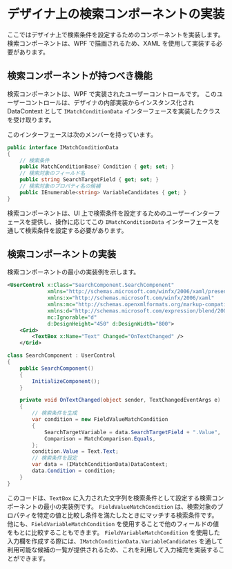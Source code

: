 # デザイナ上の検索コンポーネントの実装

ここではデザイナ上で検索条件を設定するためのコンポーネントを実装します。
検索コンポーネントは、WPF で描画されるため、XAML を使用して実装する必要があります。

## 検索コンポーネントが持つべき機能

検索コンポーネントは、WPF で実装されたユーザーコントロールです。
このユーザーコントロールは、デザイナの内部実装からインスタンス化され DataContext として `IMatchConditionData` インターフェースを実装したクラスを受け取ります。

このインターフェースは次のメンバーを持っています。

```cs
public interface IMatchConditionData
{
    // 検索条件
    public MatchConditionBase? Condition { get; set; }
    // 検索対象のフィールド名
    public string SearchTargetField { get; set; }
    // 検索対象のプロパティ名の候補
    public IEnumerable<string> VariableCandidates { get; }
}
```

検索コンポーネントは、UI 上で検索条件を設定するためのユーザーインターフェースを提供し、操作に応じてこの `IMatchConditionData` インターフェースを通して検索条件を設定する必要があります。

## 検索コンポーネントの実装

検索コンポーネントの最小の実装例を示します。

```xml
<UserControl x:Class="SearchComponent.SearchComponent"
             xmlns="http://schemas.microsoft.com/winfx/2006/xaml/presentation"
             xmlns:x="http://schemas.microsoft.com/winfx/2006/xaml"
             xmlns:mc="http://schemas.openxmlformats.org/markup-compatibility/2006"
             xmlns:d="http://schemas.microsoft.com/expression/blend/2008"
             mc:Ignorable="d"
             d:DesignHeight="450" d:DesignWidth="800">
    <Grid>
        <TextBox x:Name="Text" Changed="OnTextChanged" />
    </Grid>
```

```cs
class SearchComponent : UserControl
{
    public SearchComponent()
    {
        InitializeComponent();
    }

    private void OnTextChanged(object sender, TextChangedEventArgs e)
    {
        // 検索条件を生成
        var condition = new FieldValueMatchCondition
        {
            SearchTargetVariable = data.SearchTargetField + ".Value",
            Comparison = MatchComparison.Equals,
        };
        condition.Value = Text.Text;
        // 検索条件を設定
        var data = (IMatchConditionData)DataContext;
        data.Condition = condition;
    }
}
```

このコードは、`TextBox` に入力された文字列を検索条件として設定する検索コンポーネントの最小の実装例です。
`FieldValueMatchCondition` は、検索対象のプロパティを特定の値と比較し条件を満たしたときにマッチする検索条件です。
他にも、`FieldVariableMatchCondition` を使用することで他のフィールドの値をもとに比較することもできます。
`FieldVariableMatchCondition` を使用した入力欄を作成する際には、`IMatchConditionData.VariableCandidates` を通して利用可能な候補の一覧が提供されるため、これを利用して入力補完を実装することができます。
